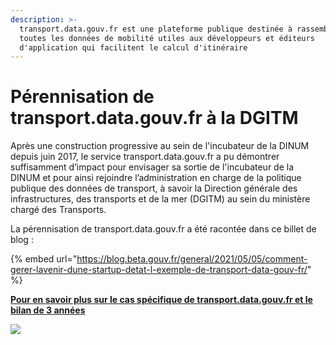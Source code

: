 ```yaml
---
description: >-
  transport.data.gouv.fr est une plateforme publique destinée à rassembler
  toutes les données de mobilité utiles aux développeurs et éditeurs
  d'application qui facilitent le calcul d'itinéraire
---
```


# Pérennisation de transport.data.gouv.fr à la DGITM

Après une construction progressive au sein de l'incubateur de la DINUM depuis juin 2017, le service transport.data.gouv.fr a pu démontrer suffisamment d’impact pour envisager sa sortie de l'incubateur de la DINUM et pour ainsi rejoindre l’administration en charge de la politique publique des données de transport, à savoir la Direction générale des infrastructures, des transports et de la mer \(DGITM\) au sein du ministère chargé des Transports.

La pérennisation de transport.data.gouv.fr a été racontée dans ce billet de blog :

{% embed url="https://blog.beta.gouv.fr/general/2021/05/05/comment-gerer-lavenir-dune-startup-detat-l-exemple-de-transport-data-gouv-fr/" %}

**​**[**Pour en savoir plus sur le cas spécifique de transport.data.gouv.fr et le bilan de 3 années**](https://blog.beta.gouv.fr/general/2021/01/28/transport-data-gouv-fr-bilan-de-3-annees-dincubation-chez-beta-gouv-fr/)​

![](https://gblobscdn.gitbook.com/assets%2F-M64OgkOBeDbmpRT4OT2%2F-MU09V_qrjs9BLak8Mt4%2F-MU0Ah9CHrfTzq2tPhjr%2FCapture%20d%E2%80%99e%CC%81cran%202021-02-20%20a%CC%80%2021.23.38.png?alt=media&token=6e9c9794-be43-4bcd-953c-5fbe89d910b8)

